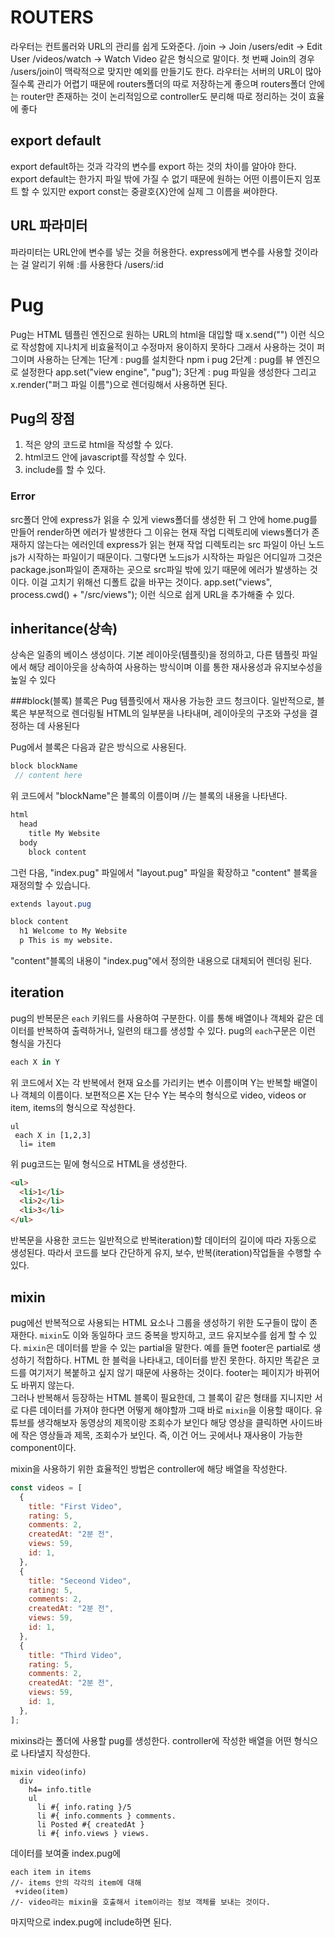 # ROUTERS

라우터는 컨트롤러와 URL의 관리를 쉽게 도와준다.
/join -> Join
/users/edit -> Edit User
/videos/watch -> Watch Video
같은 형식으로 말이다.
첫 번째 Join의 경우 /users/join이 맥락적으로 맞지만
예외를 만들기도 한다.
라우터는 서버의 URL이 많아질수록 관리가 어렵기 때문에
routers폴더의 따로 저장하는게 좋으며
routers폴더 안에는 router만 존재하는 것이 논리적임으로
controller도 분리해 따로 정리하는 것이 효율에 좋다

## export default

export default하는 것과 각각의 변수를 export 하는 것의 차이를 알아야 한다.
export default는 한가지 파일 밖에 가질 수 없기 때문에
원하는 어떤 이름이든지 임포트 할 수 있지만
export const는 중괄호{X}안에 실제 그 이름을 써야한다.

## URL 파라미터

파라미터는 URL안에 변수를 넣는 것을 허용한다.
express에게 변수를 사용할 것이라는 걸 알리기 위해
:를 사용한다 /users/:id

# Pug

Pug는 HTML 템플린 엔진으로
원하는 URL의 html을 대입할 때 x.send("<!DOCTYPE html><html lang="en"><head>")
이런 식으로 작성함에 지나치게 비효율적이고
수정마저 용이하지 못하다 그래서 사용하는 것이 퍼그이며
사용하는 단계는
1단계 : pug를 설치한다 npm i pug
2단계 : pug를 뷰 엔진으로 설정한다 app.set("view engine", "pug");
3단계 : pug 파일을 생성한다
그리고 x.render("퍼그 파일 이름")으로 렌더링해서 사용하면 된다.

## Pug의 장점

1. 적은 양의 코드로 html을 작성할 수 있다.
2. html코드 안에 javascript를 작성할 수 있다.
3. include를 할 수 있다.

### Error

src폴더 안에 express가 읽을 수 있게 views폴더를 생성한 뒤 그 안에 home.pug를 만들어
render하면 에러가 발생한다 그 이유는 현재 작업 디렉토리에 views폴더가 존재하지 않는다는
에러인데 express가 읽는 현재 작업 디렉토리는 src 파일이 아닌 노드js가 시작하는 파일이기
때문이다. 그렇다면 노드js가 시작하는 파일은 어디일까 그것은 package.json파일이 존재하는 곳으로
src파일 밖에 있기 때문에 에러가 발생하는 것이다.
이걸 고치기 위해선 디폴트 값을 바꾸는 것이다.
app.set("views", process.cwd() + "/src/views");
이런 식으로 쉽게 URL을 추가해줄 수 있다.

## inheritance(상속)

상속은 일종의 베이스 생성이다.
기본 레이아웃(템플릿)을 정의하고, 다른 템플릿 파일에서
해당 레이아웃을 상속하여 사용하는 방식이며
이를 통한 재사용성과 유지보수성을 높일 수 있다

###block(블록)
블록은 Pug 템플릿에서 재사용 가능한 코드 청크이다.
일반적으로, 블록은 부분적으로 렌더링될 HTML의 일부분을 나타내며,
레이아웃의 구조와 구성을 결정하는 데 사용된다

Pug에서 블록은 다음과 같은 방식으로 사용된다.

```scss
block blockName
 // content here
```

위 코드에서 "blockName"은 블록의 이름이며
//는 블록의 내용을 나타낸다.

```css
html
  head
    title My Website
  body
    block content
```

그런 다음, "index.pug" 파일에서 "layout.pug" 파일을 확장하고
"content" 블록을 재정의할 수 있습니다.

```css
extends layout.pug

block content
  h1 Welcome to My Website
  p This is my website.
```

"content"블록의 내용이 "index.pug"에서 정의한 내용으로 대체되어 렌더링 된다.

## iteration

pug의 반복문은 `each` 키워드를 사용하여 구분한다.
이를 통해 배열이나 객체와 같은 데이터를 반복하여 출력하거나, 일련의 태그를 생성할 수 있다.
pug의 `each`구문은 이런 형식을 가진다

```javascript
each X in Y
```

위 코드에서 X는 각 반복에서 현재 요소를 가리키는 변수 이름이며
Y는 반복할 배열이나 객체의 이름이다.
보편적으론 X는 단수 Y는 복수의 형식으로
video, videos or item, items의 형식으로 작성한다.

```pug
ul
 each X in [1,2,3]
  li= item
```

위 pug코드는 밑에 형식으로 HTML을 생성한다.

```html
<ul>
  <li>1</li>
  <li>2</li>
  <li>3</li>
</ul>
```

반복문을 사용한 코드는 일반적으로 반복iteration)할 데이터의 길이에 따라 자동으로 생성된다.
따라서 코드를 보다 간단하게 유지, 보수, 반복(iteration)작업들을 수행할 수 있다.

## mixin

pug에선 반복적으로 사용되는 HTML 요소나 그룹을 생성하기 위한 도구들이 많이 존재한다.
`mixin`도 이와 동일하다 코드 중복을 방지하고, 코드 유지보수를 쉽게 할 수 있다.
`mixin`은 데이터를 받을 수 있는 partial을 말한다.
예를 들면 footer은 partial로 생성하기 적합하다.
HTML 한 블럭을 나타내고, 데이터를 받진 못한다. 하지만
똑같은 코드를 여기저기 복붙하고 싶지 않기 때문에 사용하는 것이다.
footer는 페이지가 바뀌어도 바뀌지 않는다.
<br>
그러나 반복해서 등장하는 HTML 블록이 필요한데, 그 블록이 같은 형태를 지니지만
서로 다른 데이터를 가져야 한다면 어떻게 해야할까
그때 바로 `mixin`을 이용할 때이다.
유튜브를 생각해보자 동영상의 제목이랑 조회수가 보인다
해당 영상을 클릭하면 사이드바에 작은 영상들과 제목, 조회수가 보인다.
즉, 이건 어느 곳에서나 재사용이 가능한 component이다.

mixin을 사용하기 위한 효율적인 방법은
controller에 해당 배열을 작성한다.

```javascript
const videos = [
  {
    title: "First Video",
    rating: 5,
    comments: 2,
    createdAt: "2분 전",
    views: 59,
    id: 1,
  },
  {
    title: "Seceond Video",
    rating: 5,
    comments: 2,
    createdAt: "2분 전",
    views: 59,
    id: 1,
  },
  {
    title: "Third Video",
    rating: 5,
    comments: 2,
    createdAt: "2분 전",
    views: 59,
    id: 1,
  },
];
```

mixins라는 폴더에 사용할 pug를 생성한다.
controller에 작성한 배열을 어떤 형식으로 나타낼지 작성한다.

```pug
mixin video(info)
  div
    h4= info.title
    ul
      li #{ info.rating }/5
      li #{ info.comments } comments.
      li Posted #{ createdAt }
      li #{ info.views } views.
```

데이터를 보여줄 index.pug에

```pug
each item in items
//- items 안의 각각의 item에 대해
 +video(item)
//- video라는 mixin을 호출해서 item이라는 정보 객체를 보내는 것이다.
```

마지막으로 index.pug에 include하면 된다.
